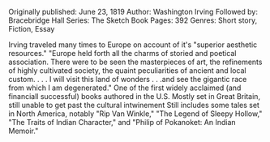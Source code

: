 Originally published: June 23, 1819
Author: Washington Irving
Followed by: Bracebridge Hall
Series: The Sketch Book
Pages: 392
Genres: Short story, Fiction, Essay

Irving traveled many times to Europe on account of it's "superior aesthetic resources."
	"Europe held forth all the charms of storied and poetical association. There were to be seen the masterpieces of art, the refinements of highly cultivated society, the quaint peculiarities of ancient and local custom. . . . I will visit this land of wonders . . .and see the gigantic race from which I am degenerated."
One of the first widely acclaimed (and financiall successful) books authored in the U.S.
Mostly set in Great Britain, still unable to get past the cultural intwinement
Still includes some tales set in North America, notably "Rip Van Winkle," "The Legend of Sleepy Hollow," "The Traits of Indian Character," and "Philip of Pokanoket: An Indian Memoir."